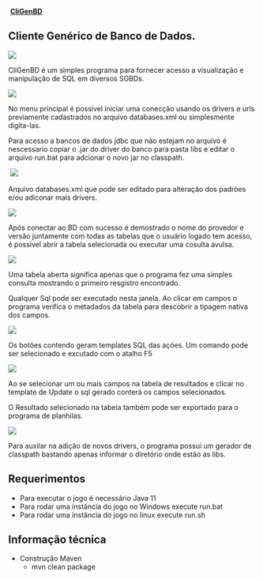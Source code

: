

 **[CliGenBD](https://sowbreira-26fe1.firebaseapp.com/cligenbd/cligenBD.zip)**

## Cliente Genérico de Banco de Dados.

![](https://sowbreira-26fe1.firebaseapp.com/cligenbd/pic1.jpg)

CliGenBD é um simples programa para fornecer acesso a visualização e manipulação de SQL em diversos SGBDs.

![](https://sowbreira-26fe1.firebaseapp.com/cligenbd/pic2.jpg)

No menu principal é possível iniciar uma conecção usando os drivers e urls previamente cadastrados no arquivo databases.xml ou simplesmente digita-las.

Para acesso a bancos de dados jdbc que não estejam no arquivo é nescessario copiar o .jar do driver do banco para pasta libs e editar o arquivo run.bat para adcionar o novo jar no classpath.

 ![](https://sowbreira-26fe1.firebaseapp.com/cligenbd/pic3.jpg)

Arquivo databases.xml que pode ser editado para alteração dos padrões e/ou adiconar mais drivers.

![](https://sowbreira-26fe1.firebaseapp.com/cligenbd/pic4.jpg)

Após conectar ao BD com sucesso é demostrado o nome do provedor e versão juntamente com todas as tabelas que o usuário logado tem acesso, é possivel abrir a tabela selecionada ou executar uma cosulta avulsa.

![](https://sowbreira-26fe1.firebaseapp.com/cligenbd/pic5.jpg)

Uma tabela aberta significa apenas que o programa fez uma simples consulta mostrando o primeiro resgistro encontrado.

Qualquer Sql pode ser executado nesta janela. Ao clicar em campos o programa verifica o metadados da tabela para descobrir a tipagem nativa dos campos.

![](https://sowbreira-26fe1.firebaseapp.com/cligenbd/pic6.jpg)

Os botões contendo <Comando> geram templates SQL das ações. Um comando pode ser selecionado e excutado com o atalho F5

![](https://sowbreira-26fe1.firebaseapp.com/cligenbd/pic7.jpg)

Ao se selecionar um ou mais campos na tabela de resultados e clicar no template de Update o sql gerado conterá os campos selecionados.

O Resultado selecionado na tabela também pode ser exportado para o programa de planhilas.

![](https://sowbreira-26fe1.firebaseapp.com/cligenbd/pic8.jpg)

Para auxilar na adição de novos drivers, o programa possui um gerador de classpath bastando apenas informar o diretório onde estão as libs.

## Requerimentos

- Para executar o jogo é necessário Java 11
- Para rodar uma instância do jogo no Windows execute run.bat
- Para rodar uma instância do jogo no linux execute run.sh

## Informação técnica

- Construção Maven
    - mvn clean package



